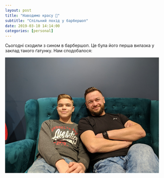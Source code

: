 ```yaml
---
layout: post
title: "Наводимо красу 🤠"
subtitle: "Спільний похід у барбершоп"
date: 2019-03-10 14:14:00
categories: [personal]
---
```


Сьогодні сходили з сином в барбершоп. Це була його перша вилазка у заклад такого ґатунку. Нам сподобалося:

![look](/assets/posts/20190310.jpg)

